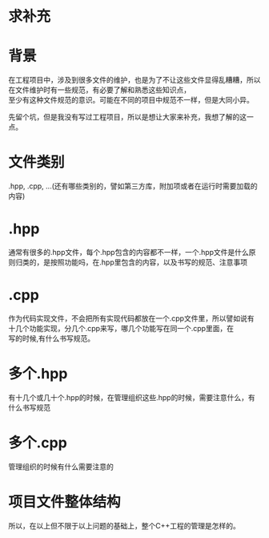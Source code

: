 # 求补充  

# 背景  
在工程项目中，涉及到很多文件的维护，也是为了不让这些文件显得乱糟糟，所以在文件维护时有一些规范，有必要了解和熟悉这些知识点，  
至少有这种文件规范的意识。可能在不同的项目中规范不一样，但是大同小异。  

先留个坑，但是我没有写过工程项目，所以是想让大家来补充，我想了解的这一点。  

# 文件类别  
.hpp, .cpp, ...(还有哪些类别的，譬如第三方库，附加项或者在运行时需要加载的内容)  

# .hpp  
通常有很多的.hpp文件，每个.hpp包含的内容都不一样，一个.hpp文件是什么原则归类的，是按照功能吗，在.hpp里包含的内容，以及书写的规范、注意事项  



# .cpp  
作为代码实现文件，不会把所有实现代码都放在一个.cpp文件里，所以譬如说有十几个功能实现，分几个.cpp来写，哪几个功能写在同一个.cpp里面，在  
写的时候,有什么书写规范。  


# 多个.hpp  
有十几个或几十个.hpp的时候，在管理组织这些.hpp的时候，需要注意什么，有什么书写规范  


# 多个.cpp  
管理组织的时候有什么需要注意的  

# 项目文件整体结构  
所以，在以上但不限于以上问题的基础上，整个C++工程的管理是怎样的。  
